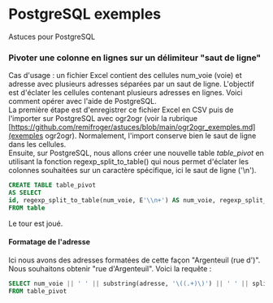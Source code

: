 # PostgreSQL exemples
Astuces pour PostgreSQL

### Pivoter une colonne en lignes sur un délimiteur "saut de ligne"
Cas d'usage : un fichier Excel contient des cellules num_voie (voie) et adresse avec plusieurs adresses séparées par un saut de ligne. L'objectif est d'éclater les cellules contenant plusieurs adresses en lignes. Voici comment opérer avec l'aide de PostgreSQL.  
La première étape est d'enregistrer ce fichier Excel en CSV puis de l'importer sur PostgreSQL avec ogr2ogr (voir la rubrique [https://github.com/remifroger/astuces/blob/main/ogr2ogr_exemples.md](exemples ogr2ogr). Normalement, l'import conserve bien le saut de ligne dans les cellules.  
Ensuite, sur PostgreSQL, nous allons créer une nouvelle table *table_pivot* en utilisant la fonction regexp_split_to_table() qui nous permet d'éclater les colonnes souhaitées sur un caractère spécifique, ici le saut de ligne ('\n').
```sql
CREATE TABLE table_pivot 
AS SELECT
id, regexp_split_to_table(num_voie, E'\\n+') AS num_voie, regexp_split_to_table(adresse, E'\\n+') AS adresse, code_postal, commune
FROM table
```
Le tour est joué.  
 #### Formatage de l'adresse
Ici nous avons des adresses formatées de cette façon "Argenteuil (rue d')". Nous souhaitons obtenir "rue d'Argenteuil". Voici la requête :
```sql
SELECT num_voie || ' ' || substring(adresse, '\((.+)\)') || ' ' || split_part(adresse, '(',1)  as adresse_ok, * 
FROM table_pivot
```
